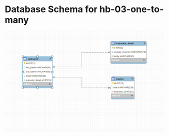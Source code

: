 # Database Schema for hb-03-one-to-many

![Image](https://github.com/Anshika15/Spring-Hibernate/blob/hb-03-one-to-many/db-schema.png)
